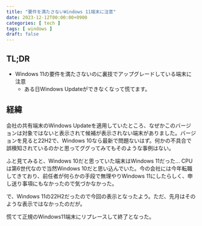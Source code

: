 ```yaml
---
title: "要件を満たさないWindows 11端末に注意"
date: 2023-12-12T00:00:00+0900
categories: [ tech ]
tags: [ windows ]
draft: false
---
```


## TL;DR

* Windows 11の要件を満たさないのに裏技でアップグレードしている端末に注意
  * ある日Windows Updateができなくなって慌てます。

## 経緯

会社の共有端末のWindows Updateを適用していたところ、なぜかこのバージョンは対象ではないと表示されて候補が表示されない端末がありました。バージョンを見ると22H2で、Windows 10なら最新で問題ないはず。何かの不具合で誤検知されているのかと思ってググってみてもそのような事例はない。

ふと見てみると、Windows 10だと思っていた端末はWindows 11だった... CPUは第6世代なので当然Windows 10だと思い込んでいた。今の会社には今年転職してきており、前任者が何らかの手段で無理やりWindows 11にしたらしく、申し送り事項にもなかったので気づかなかった。

で、Windows 11の22H2だったので今回の表示となったよう。ただ、先月はそのような表示ではなかったのだが。

慌てて正規のWindows11端末にリプレースして終了となった。